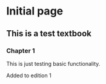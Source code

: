 # Initial page

## This is a test textbook

### Chapter 1

This is just testing basic functionality.

Added to edition 1

